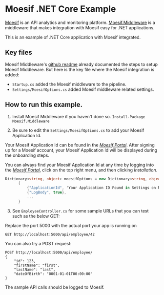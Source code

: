 # Moesif .NET Core Example

[Moesif](https://www.moesif.com) is an API analytics and monitoring platform. [Moesif.Middleware](https://github.com/Moesif/moesif-dotnet) is a middleware that makes integration with Moesif easy for .NET applications.

This is an example of .NET Core application with Moesif integrated.

## Key files

Moesif Middleware's [github readme](https://github.com/Moesif/moesif-dotnet) already documented
the steps to setup Moesif Middleware. But here is the key file where the Moesif integration is added:

- `Startup.cs` added the Moesif middleware to the pipeline.
- `Settings/MoesifOptions.cs` added Moesif middleware related settings.

## How to run this example.

1. Install Moesif Middleware if you haven't done so. `Install-Package Moesif.Middleware`

2. Be sure to edit the `Settings/MoesifOptions.cs` to add your Moesif Application Id.

Your Moesif Application Id can be found in the [_Moesif Portal_](https://www.moesif.com/).
After signing up for a Moesif account, your Moesif Application Id will be displayed during the onboarding steps. 

You can always find your Moesif Application Id at any time by logging 
into the [_Moesif Portal_](https://www.moesif.com/), click on the top right menu,
and then clicking _Installation_.

  ```csharp
  Dictionary<string, object> moesifOptions = new Dictionary<string, object>
        {
            {"ApplicationId", 'Your Application ID Found in Settings on Moesif'},
            {"LogBody", true},
            ...
        }
  ```

3. See `EmployeeController.cs` for some sample URLs that you can test such as the below GET:

Replace the port 5000 with the actual port your app is running on

```
GET http://localhost:5000/api/employee/42
```

You can also try a POST request:

```
POST http://localhost:5000/api/employee/
{
    "id": 123,
    "firstName": "first",
    "lastName": "last",
    "dateOfBirth": "0001-01-01T00:00:00"
}
```
The sample API calls should be logged to Moesif. 
